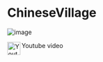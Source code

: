 # ChineseVillage

![image](https://user-images.githubusercontent.com/100485088/158843091-52405ae6-5357-4b2e-bfe1-7432f3a0b9f2.png)


[<img align="left" alt="Youtube" width="30px" src="https://cdn-icons-png.flaticon.com/512/152/152810.png" />][youtube] Youtube video

[youtube]: https://www.youtube.com/watch?v=sVPvCQDhp2A&ab_channel=Iskvnder
